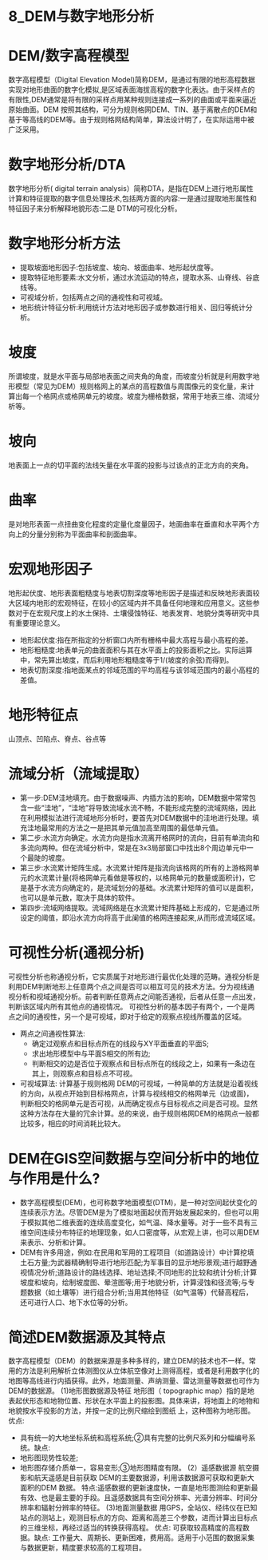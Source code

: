 # 8_DEM与数字地形分析
# DEM/数字高程模型
数字高程模型（Digital Elevation Model)简称DEM，是通过有限的地形高程数据实现对地形曲面的数字化模拟,是区域表面海拔高程的数字化表达。由于采样点的有限性,DEM通常是将有限的采样点用某种规则连接成一系列的曲面或平面来逼近原始曲面。DEM 按照其结构，可分为规则格网DEM、TIN、基于离散点的DEM和基于等高线的DEM等。由于规则格网结构简单，算法设计明了，在实际运用中被广泛采用。
# 数字地形分析/DTA
数字地形分析( digital terrain analysis）简称DTA，是指在DEM上进行地形属性计算和特征提取的数字信息处理技术,包括两方面的内容:一是通过提取地形属性和特征因子来分析解释地貌形态:二是 DTM的可视化分析。
# 数字地形分析方法
- 提取坡面地形因子:包括坡度、坡向、坡面曲率、地形起伏度等。
- 提取特征地形要素:水文分析，通过水流运动的特点，提取水系、山脊线、谷底线等。
- 可视域分析，包括两点之间的通视性和可视域。
- 地形统计特征分析:利用统计方法对地形因子或参数进行相关、回归等统计分析。
# 坡度
所谓坡度，就是水平面与局部地表面之间夹角的角度，而坡度分析就是利用数字地形模型（常见为DEM）规则格网上的某点的高程数值与周围像元的变化量，来计算出每一个格网点或格网单元的坡度。坡度为栅格数据，常用于地表三维、流域分析等。
# 坡向
地表面上一点的切平面的法线矢量在水平面的投影与过该点的正北方向的夹角。
# 曲率
是对地形表面一点扭曲变化程度的定量化度量因子，地面曲率在垂直和水平两个方向上的分量分别称为平面曲率和剖面曲率。
# 宏观地形因子
地形起伏度、地形表面粗糙度与地表切割深度等地形因子是描述和反映地形表面较大区域内地形的宏观特征，在较小的区域内并不具备任何地理和应用意义。这些参数对于在宏观尺度上的水土保持、土壤侵蚀特征、地表发育、地貌分类等研究中具有重要理论意义。
- 地形起伏度:指在所指定的分析窗口内所有栅格中最大高程与最小高程的差。
- 地形粗糙度:地表单元的曲面面积与其在水平面上的投影面积之比。实际运算中，常先算出坡度，而后利用地形粗糙度等于1/(坡度的余弦)而得到。
- 地表切割深度:指地面某点的邻域范围的平均高程与该邻域范围内的最小高程的差值。
# 地形特征点
山顶点、凹陷点、脊点、谷点等
# 流域分析（流域提取）
- 第一步:DEM洼地填充。由于数据噪声、内插方法的影响，DEM数据中常常包含一些“洼地”，“洼地”将导致流域水流不畅，不能形成完整的流域网络，因此在利用模拟法进行流域地形分析时，要首先对DEM数据中的洼地进行处理。填充洼地最常用的方法之一是把其单元值加高至周围的最低单元值。
- 第二步:水流方向确定。水流方向是指水流离开格网时的流向，目前有单流向和多流向两种。但在流域分析中，常是在3x3局部窗口中找出8个周边单元中一个最陡的坡度。
- 第三步:水流累计矩阵生成。水流累计矩阵是指流向该格网的所有的上游格网单元的水流累计量(将格网单元看做是等权的，以格网单元的数量或面积计)，它是基于水流方向确定的，是流域划分的基础。水流累计矩阵的值可以是面积，也可以是单元数，取决于具体的软件。
- 第四步:流域网络提取。流域网络是在水流累计矩阵基础上形成的，它是通过所设定的阈值，即沿水流方向将高于此阑值的格网连接起来,从而形成流域区域。
# 可视性分析(通视分析)
可视性分析也称通视分析，它实质属于对地形进行最优化处理的范畴。通视分析是利用DEM判断地形上任意两个点之间是否可以相互可见的技术方法。分为视线通视分析和视域通视分析。前者判断任意两点之间能否通视，后者从任意一点出发，判断该区域内所有其他点的通视情况。
可视性分析的基本因子有两个，一个是两点之间的通视性，另一个是可视域，即对于给定的观察点视线所覆盖的区域。
- 两点之间通视性算法:
  - 确定过观察点和目标点所在的线段与XY平面垂直的平面S;
  - 求出地形模型中与平面S相交的所有边;
  - 判断相交的边是否位于观察点和目标点所在的线段之上，如果有一条边在其上，则观察点和目标点不可视。
- 可视域算法:
计算基于规则格网 DEM的可视域，一种简单的方法就是沿着视线的方向，从视点开始到目标格网点，计算与视线相交的格网单元（边或面)，判断相交的格网单元是否可视，从而确定视点与目标视点之间是否可视。显然这种方法存在大量的冗余计算。总的来说，由于规则格网DEM的格网点一般都比较多，相应的时间消耗比较大。
# DEM在GIS空间数据与空间分析中的地位与作用是什么?
- 数字高程模型(DEM)，也可称数字地面模型(DTM)，是一种对空间起伏变化的连续表示方法。尽管DEM是为了模拟地面起伏而开始发展起来的，但也可以用于模拟其他二维表面的连续高度变化，如气温、降水量等。对于一些不具有三维空间连续分布特征的地理现象，如人口密度等，从宏观上讲，也可以用DEM来表示、分析和计算。
- DEM有许多用途，例如:在民用和军用的工程项目（如道路设计）中计算挖填土石方量;为武器精确制导进行地形匹配;为军事目的显示地形景观;进行越野通视情况分析;道路设计的路线选择、地址选择;不同地形的比较和统计分析;计算坡度和坡向，绘制坡度图、晕渲图等;用于地貌分析，计算浸蚀和径流等;与专题数据（如土壤等）进行组合分析;当用其他特征（如气温等）代替高程后，还可进行人口、地下水位等的分析。
# 简述DEM数据源及其特点
数字高程模型（DEM）的数据来源是多种多样的，建立DEM的技术也不一样。常用的方法是利用解析立体测图仪从立体航空像对上测得高程，或者是利用数字化的地图等高线进行内插获得。此外，地面测量、声纳测量、雷达测量等数据也可作为DEM的数据源。
(1)地形图数据源及特征
地形图（ topographic map）指的是地表起伏形态和地物位置、形状在水平面上的投影图。具体来讲，将地面上的地物和地貌按水平投影的方法，并按一定的比例尺缩绘到图纸
上，这种图称为地形图。
优点:
- 具有统一的大地坐标系统和高程系统;②具有完整的比例尺系列和分幅编号系统。缺点:
- 地形图现势性较差;
- 地形图存储介质单一，容易变形;③地形图精度有限。
(2）遥感数据源
航空摄影和航天遥感是目前获取 DEM的主要数据源，利用该数据源可获取和更新大面积的DEM 数据。
特点:遥感数据的更新速度快，一直是地形图测绘和更新最有效、也是最主要的手段。且遥感数据具有空间分辨率、光谱分辨率、时间分辨率和辐射分辨率的特征。
(3)地面测量数据
用GPS，全站仪、经纬仪在已知站点的测站上，观测目标点的方向、距离和高差三个参数，进而计算出目标点的三维坐标，再经过适当的转换获得高程。
优点:
可获取较高精度的高程数据。缺点:
工作量大、周期长、更新困难，费用高。适用于小范围的数据采集与数据更新，精度要求较高的工程项目。



























